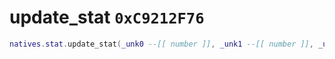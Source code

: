 # update_stat `0xC9212F76`

```lua
natives.stat.update_stat(_unk0 --[[ number ]], _unk1 --[[ number ]], _unk2 --[[ number ]])
```